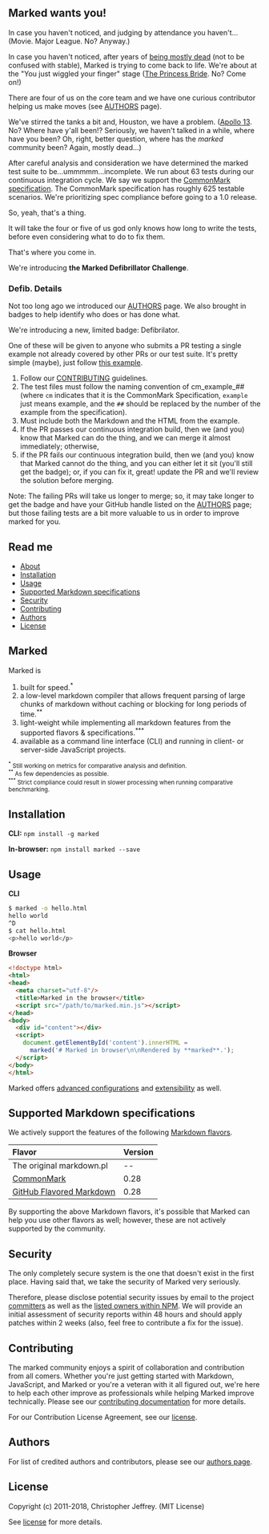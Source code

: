## Marked wants you!

In case you haven't noticed, and judging by attendance you haven't&hellip; (Movie. Major League. No? Anyway.)

In case you haven't noticed, after years of [being mostly dead](https://github.com/markedjs/marked/issues/1106) (not to be confused with stable), Marked is trying to come back to life. We're about at the "You just wiggled your finger" stage ([The Princess Bride](https://youtu.be/yokQ0_8__ts). No? Come on!)

There are four of us on the core team and we have one curious contributor helping us make moves (see [AUTHORS](https://github.com/markedjs/marked/blob/master/AUTHORS.md) page).

We've stirred the tanks a bit and, Houston, we have a problem. ([Apollo 13](https://youtu.be/Bti9_deF5gs). No? Where have y'all been!? Seriously, we haven't talked in a while, where have you been? Oh, right, better question, where has the *marked* community been? Again, mostly dead&hellip;)

After careful analysis and consideration we have determined the marked test suite to be&hellip;ummmmm&hellip;incomplete. We run about 63 tests during our continuous integration cycle. We say we support the [CommonMark specification](http://spec.commonmark.org/0.28/). The CommonMark specification has roughly 625 testable scenarios. We're prioritizing spec compliance before going to a 1.0 release.

So, yeah, that's a thing.

It will take the four or five of us god only knows how long to write the tests, before even considering what to do to fix them. 

That's where you come in.

We're introducing **the Marked Defibrillator Challenge**.

### Defib. Details

Not too long ago we introduced our [AUTHORS](https://github.com/markedjs/marked/blob/master/AUTHORS.md) page. We also brought in badges to help identify who does or has done what.

We're introducing a new, limited badge: Defibrilator.

One of these will be given to anyone who submits a PR testing a single example not already covered by other PRs or our test suite. It's pretty simple (maybe), just follow [this example](https://github.com/markedjs/marked/pull/1104).

1. Follow our [CONTRIBUTING](https://github.com/markedjs/marked/blob/master/CONTRIBUTING.md) guidelines.
2. The test files must follow the naming convention of cm_example_## (where `cm` indicates that it is the CommonMark Specification, `example` just means example, and the `##` should be replaced by the number of the example from the specification).
3. Must include both the Markdown and the HTML from the example.
4. If the PR passes our continuous integration build, then we (and you) know that Marked can do the thing, and we can merge it almost immediately; otherwise,
5. if the PR fails our continuous integration build, then we (and you) know that Marked cannot do the thing, and you can either let it sit (you'll still get the badge); or, if you can fix it, great! update the PR and we'll review the solution before merging.

Note: The failing PRs will take us longer to merge; so, it may take longer to get the badge and have your GitHub handle listed on the [AUTHORS](https://github.com/markedjs/marked/blob/master/AUTHORS.md) page; but those failing tests are a bit more valuable to us in order to improve marked for you.

## Read me

<ul>
  <li><a href="#marked">About</a></li>
  <li><a href="#install">Installation</a></li>
  <li><a href="#usage">Usage</a></li>
  <li><a href="#specifications">Supported Markdown specifications</a></li>
  <li><a href="#security">Security</a></li>
  <li><a href="#contributing">Contributing</a></li>
  <li><a href="#authors">Authors</a></li>
  <li><a href="#license">License</a></li>
</ul>

<h2 id="marked">Marked</h2>

Marked is 

1. built for speed.<sup>*</sup>
2. a low-level markdown compiler that allows frequent parsing of large chunks of markdown without caching or blocking for long periods of time.<sup>**</sup>
3. light-weight while implementing all markdown features from the supported flavors & specifications.<sup>***</sup>
4. available as a command line interface (CLI) and running in client- or server-side JavaScript projects.

<p><small><sup>*</sup> Still working on metrics for comparative analysis and definition.</small><br>
<small><sup>**</sup> As few dependencies as possible.</small><br>
<small><sup>***</sup> Strict compliance could result in slower processing when running comparative benchmarking.</small></p>

<h2 id="installation">Installation</h2>

**CLI:** `npm install -g marked`

**In-browser:** `npm install marked --save`

<h2 id="usage">Usage</h2>

**CLI**

``` bash
$ marked -o hello.html
hello world
^D
$ cat hello.html
<p>hello world</p>
```

**Browser**

```html
<!doctype html>
<html>
<head>
  <meta charset="utf-8"/>
  <title>Marked in the browser</title>
  <script src="/path/to/marked.min.js"></script>
</head>
<body>
  <div id="content"></div>
  <script>
    document.getElementById('content').innerHTML =
      marked('# Marked in browser\n\nRendered by **marked**.');
  </script>
</body>
</html>
```


Marked offers [advanced configurations](https://github.com/markedjs/marked/blob/master/USAGE_ADVANCED.md) and [extensibility](https://github.com/markedjs/marked/blob/master/USAGE_EXTENSIBILITY.md) as well.

<h2 id="specifications">Supported Markdown specifications</h2>

We actively support the features of the following [Markdown flavors](https://github.com/commonmark/CommonMark/wiki/Markdown-Flavors).

|Flavor                                                     |Version    |
|:----------------------------------------------------------|:----------|
|The original markdown.pl                                   |--         |
|[CommonMark](http://spec.commonmark.org/0.28/)             |0.28       |
|[GitHub Flavored Markdown](https://github.github.com/gfm/) |0.28       |

By supporting the above Markdown flavors, it's possible that Marked can help you use other flavors as well; however, these are not actively supported by the community.

<h2 id="security">Security</h2>

The only completely secure system is the one that doesn't exist in the first place. Having said that, we take the security of Marked very seriously.

Therefore, please disclose potential security issues by email to the project [committers](https://github.com/markedjs/marked/blob/master/AUTHORS.md) as well as the [listed owners within NPM](https://docs.npmjs.com/cli/owner). We will provide an initial assessment of security reports within 48 hours and should apply patches within 2 weeks (also, feel free to contribute a fix for the issue).

<h2 id="contributing">Contributing</h2>

The marked community enjoys a spirit of collaboration and contribution from all comers. Whether you're just getting started with Markdown, JavaScript, and Marked or you're a veteran with it all figured out, we're here to help each other improve as professionals while helping Marked improve technically. Please see our [contributing documentation](https://github.com/markedjs/marked/blob/master/CONTRIBUTING.md) for more details.

For our Contribution License Agreement, see our [license](https://github.com/markedjs/marked/blob/master/LICENSE.md).

<h2 id="authors">Authors</h2>

For list of credited authors and contributors, please see our [authors page](https://github.com/markedjs/marked/blob/master/AUTHORS.md).

<h2 id="license">License</h2>

Copyright (c) 2011-2018, Christopher Jeffrey. (MIT License)

See [license](https://github.com/markedjs/marked/blob/master/LICENSE.md) for more details.

